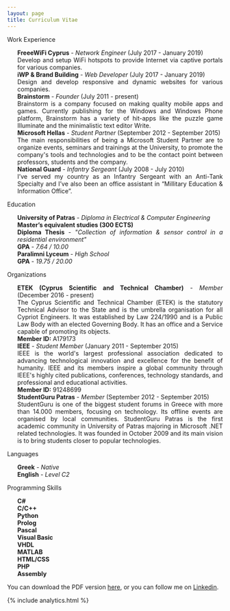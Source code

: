 ```yaml
---
layout: page
title: Curriculum Vitae
---
```


<div class="message">
  Work Experience
</div>

<ul class="task-list" style="text-align:justify;">

<li><strong>FreeeWiFi Cyprus</strong> - <em>Network Engineer</em> (July 2017 - January 2019)<br>
Develop and setup WiFi hotspots to provide Internet via captive portals for various companies.</li>
<li><strong>iWP & Brand Building</strong> - <em>Web Developer</em> (July 2017 - January 2019)<br>
Design and develop responsive and dynamic websites for various companies.</li>
<li><strong>Brainstorm</strong> - <em>Founder</em> (July 2011 - present)<br>
Brainstorm is a company focused on making quality mobile apps and games. Currently publishing for the Windows and Windows Phone platform, Brainstorm has a variety of hit-apps like the puzzle game Illuminate and the minimalistic text editor Write.</li>
<li><strong>Microsoft Hellas</strong> - <em>Student Partner</em> (September 2012 - September 2015)<br>
The main responsibilities of being a Microsoft Student Partner are to organize events, seminars and trainings at the University, to promote the company's tools and technologies and to be the contact point between professors, students and the company.</li>
<li><strong>National Guard</strong> - <em>Infantry Sergeant</em> (July 2008 - July 2010)<br>
I’ve served my country as an Infantry Sergeant with an Anti-Tank Specialty and I’ve also been an office assistant in “Millitary Education & Information Office”.</li>
</ul>

<div class="message">
  Education
</div>

<ul class="task-list" style="text-align:justify;">
<li><strong>University of Patras</strong> - <em>Diploma in Electrical & Computer Engineering</em><br>
<strong>Master’s equivalent studies (300 ECTS)</strong><br>
<strong>Diploma Thesis</strong> - <em>"Collection of information & sensor control in a residential environment"</em><br>
<strong>GPA</strong> - <em>7.64 / 10.00</em></li>
<li><strong>Paralimni Lyceum</strong> - <em>High School</em><br>
<strong>GPA</strong> - <em>19.75 / 20.00</em></li>
</ul>

<div class="message">
  Organizations
</div>

<ul class="task-list" style="text-align:justify;">
<li><strong>ETEK (Cyprus Scientific and Technical Chamber)</strong> - <em>Member</em> (December 2016 - present)<br>
The Cyprus Scientific and Technical Chamber (ΕΤΕΚ) is the statutory Technical Advisor to the State and is the umbrella organisation for all Cypriot Engineers. It was established by Law 224/1990 and is a Public Law Body with an elected Governing Body. It has an office and a Service capable of promoting its objects.<br>
<strong>Member ID:</strong> A179173</li>
<li><strong>IEEE</strong> - <em>Student Member</em> (January 2011 - September 2015)<br>
IEEE is the world's largest professional association dedicated to advancing technological innovation and excellence for the benefit of humanity. IEEE and its members inspire a global community through IEEE's highly cited publications, conferences, technology standards, and professional and educational activities.<br>
<strong>Member ID:</strong> 91248699</li>
<li><strong>StudentGuru Patras</strong> - <em>Member</em> (September 2012 - September 2015)<br>
StudentGuru is one of the biggest student forums in Greece with more than 14.000 members, focusing on technology. Its offline events are organised by local communities. StudentGuru Patras is the first academic community in University of Patras majoring in Microsoft .NET related technologies. It was founded in October 2009 and its main vision is to bring students closer to popular technologies.</li>
</ul>

<div class="message">
  Languages
</div>

<ul class="task-list" style="text-align:justify;">
<li><strong>Greek</strong> - <em>Native</em></li>
<li><strong>English</strong> - <em>Level C2</em></li>
</ul>

<div class="message">
  Programming Skills
</div>

<ul class="task-list" style="text-align:justify;">
<li><strong>C#</strong></li>
<li><strong>C/C++</strong></li>
<li><strong>Python</strong></li>
<li><strong>Prolog</strong></li>
<li><strong>Pascal</strong></li>
<li><strong>Visual Basic</strong></li>
<li><strong>VHDL</strong></li>
<li><strong>MATLAB</strong></li>
<li><strong>HTML/CSS</strong></li>
<li><strong>PHP</strong></li>
<li><strong>Assembly</strong></li>
</ul>


<div class="message" style="text-align:justify;">
  You can download the PDF version <a href="http://stefanos990.com/cv.pdf" target="_blank" title="Last Updated on 31/01/2019">here</a>, or you can follow me on <a href="http://t.co/ujtnCQDvC6" target="_blank">Linkedin</a>.
</div>

{% include analytics.html %}
